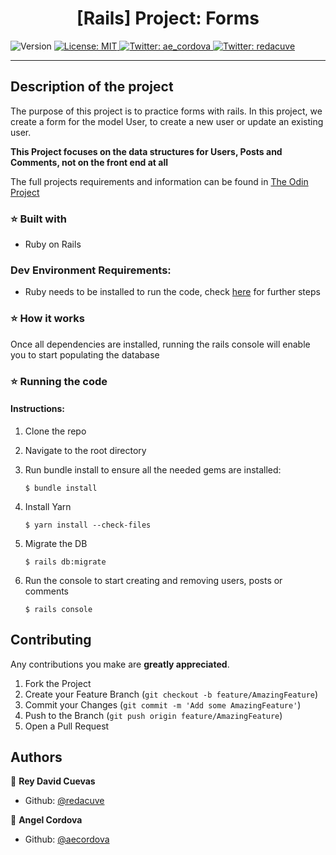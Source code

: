 <h1 align="center">[Rails] Project: Forms </h1>
<p>
  <img alt="Version" src="https://img.shields.io/badge/version-0.0.1-blue.svg?cacheSeconds=2592000" />
  <a href="#" target="_blank">
    <img alt="License: MIT " src="https://img.shields.io/badge/License-MIT -yellow.svg" />
  </a>
  <a href="https://twitter.com/ae_cordova" target="_blank">
    <img alt="Twitter: ae_cordova " src="https://img.shields.io/twitter/follow/ae_cordova .svg?style=social" />
  </a>
  <a href="https://twitter.com/redacuve" target="_blank">
    <img alt="Twitter: redacuve " src="https://img.shields.io/twitter/follow/redacuve .svg?style=social" />
  </a>
</p>

___
## Description of the project 

The purpose of this project is to practice forms with rails. In this project, we create a form for the model User, to create a new user or update an existing user.

**This Project focuses on the data structures for Users, Posts and Comments, not on the front end at all**  

The full projects requirements and information can be found in [The Odin Project](https://www.theodinproject.com/courses/ruby-on-rails/lessons/forms)

### ⭐️ Built with
* Ruby on Rails

### Dev Environment Requirements:
* Ruby needs to be installed to run the code, check [here](https://www.ruby-lang.org/en/documentation/installation/) for further steps

### ⭐️ How it works

Once all dependencies are installed, running the rails console will enable you to start populating the database

### ⭐️ Running the code

#### Instructions:

1. Clone the repo

2. Navigate to the root directory

3. Run bundle install to ensure all the needed gems are installed:
    ```
    $ bundle install
    ```
3. Install Yarn
    ```
    $ yarn install --check-files
    ```
3. Migrate the DB
    ```
    $ rails db:migrate
    ```
3. Run the console to start creating and removing users, posts or comments
    ```
    $ rails console
    ```


<!-- CONTRIBUTING -->
## Contributing

Any contributions you make are **greatly appreciated**.

1. Fork the Project
2. Create your Feature Branch (`git checkout -b feature/AmazingFeature`)
3. Commit your Changes (`git commit -m 'Add some AmazingFeature'`)
4. Push to the Branch (`git push origin feature/AmazingFeature`)
5. Open a Pull Request


## Authors

👤 **Rey David Cuevas** 
* Github: [@redacuve](https://github.com/https:\/\/github.com\/redacuve)  

👤 **Angel Cordova** 
* Github: [@aecordova](https://github.com/https:\/\/github.com\/aecordova)  
